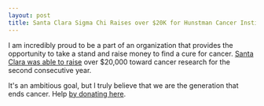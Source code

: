 ```yaml
---
layout: post
title: Santa Clara Sigma Chi Raises over $20K for Hunstman Cancer Institute
---
```

I am incredibly proud to be a part of an organization that provides the opportunity to take a stand and raise money to find a cure for cancer. [Santa Clara was able to raise](https://www.youtube.com/watch?v=PhwQabmtU8M&feature=youtu.be) over $20,000 toward cancer research for the second consecutive year.

It's an ambitious goal, but I truly believe that we are the generation that ends cancer. Help [by donating here](http://www.derbychallenge.org/faf/home/default.asp?ievent=1163823).
